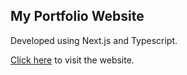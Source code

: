 ## My Portfolio Website

Developed using Next.js and Typescript.

[Click here](https://hamzasiddiqui.vercel.app/) to visit the website.
